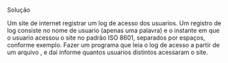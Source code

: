 Solução 

Um site  de internet  registrar um log de acesso dos usuarios. Um registro de log  consiste  no nome de usuario (apenas uma palavra) e o instante em que o usuario acessou o site 
no padrão ISO  8601,  separados por espaços,  conforme  exemplo.  Fazer um programa que leia o log de acesso a partir de um arquivo , e daí informe  quantos usuarios distintos
acessaram o site.

